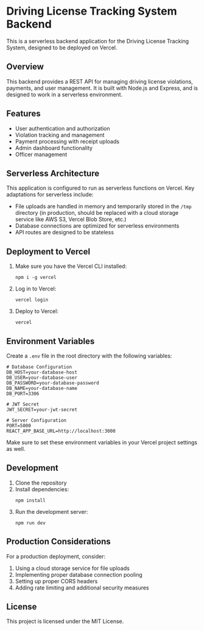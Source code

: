 # Driving License Tracking System Backend

This is a serverless backend application for the Driving License Tracking System, designed to be deployed on Vercel.

## Overview

This backend provides a REST API for managing driving license violations, payments, and user management. It is built with Node.js and Express, and is designed to work in a serverless environment.

## Features

- User authentication and authorization
- Violation tracking and management
- Payment processing with receipt uploads
- Admin dashboard functionality
- Officer management

## Serverless Architecture

This application is configured to run as serverless functions on Vercel. Key adaptations for serverless include:

- File uploads are handled in memory and temporarily stored in the `/tmp` directory (in production, should be replaced with a cloud storage service like AWS S3, Vercel Blob Store, etc.)
- Database connections are optimized for serverless environments
- API routes are designed to be stateless

## Deployment to Vercel

1. Make sure you have the Vercel CLI installed:
   ```
   npm i -g vercel
   ```

2. Log in to Vercel:
   ```
   vercel login
   ```

3. Deploy to Vercel:
   ```
   vercel
   ```

## Environment Variables

Create a `.env` file in the root directory with the following variables:

```
# Database Configuration
DB_HOST=your-database-host
DB_USER=your-database-user
DB_PASSWORD=your-database-password
DB_NAME=your-database-name
DB_PORT=3306

# JWT Secret
JWT_SECRET=your-jwt-secret

# Server Configuration
PORT=5000
REACT_APP_BASE_URL=http://localhost:3000
```

Make sure to set these environment variables in your Vercel project settings as well.

## Development

1. Clone the repository
2. Install dependencies:
   ```
   npm install
   ```
3. Run the development server:
   ```
   npm run dev
   ```

## Production Considerations

For a production deployment, consider:

1. Using a cloud storage service for file uploads
2. Implementing proper database connection pooling
3. Setting up proper CORS headers
4. Adding rate limiting and additional security measures

## License

This project is licensed under the MIT License.